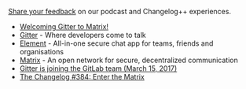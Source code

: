 [Share your feedback](https://changelog.typeform.com/to/yACAtmo8) on our podcast and Changelog++ experiences.

- [Welcoming Gitter to Matrix!](https://matrix.org/blog/2020/09/30/welcoming-gitter-to-matrix)
- [Gitter](https://gitter.im/) - Where developers come to talk
- [Element](https://element.io) - All-in-one secure chat app for teams, friends and organisations
- [Matrix](https://matrix.org/) - An open network for secure, decentralized communication
- [Gitter is joining the GitLab team (March 15, 2017)](https://about.gitlab.com/blog/2017/03/15/gitter-acquisition/)
- [The Changelog #384: Enter the Matrix](https://changelog.com/podcast/384)